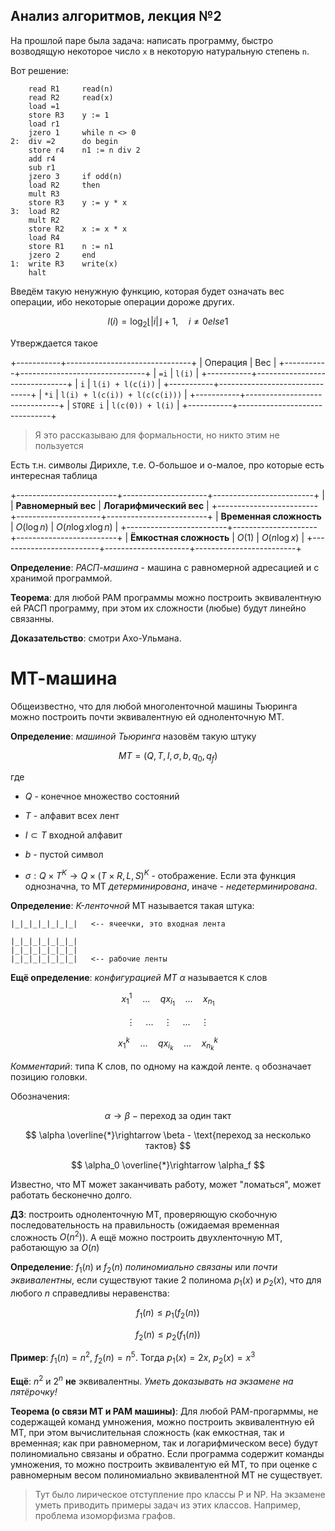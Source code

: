 Анализ алгоритмов, лекция №2
----------------------------

На прошлой паре была задача: написать программу, быстро возводящую некоторое
число `x` в некоторую натуральную степень `n`.

Вот решение:

~~~~~~~~~~~~~~~~~~~~~~~~~~~~~~~~~~~~~~~~~~~~~~~~~~~~~~~~~~~~~~~~~~~~~~~~~~~~~~~~
    read R1     read(n)
    read R2     read(x)
    load =1
    store R3    y := 1
    load r1
    jzero 1     while n <> 0
2:  div =2      do begin
    store r4    n1 := n div 2
    add r4
    sub r1
    jzero 3     if odd(n)
    load R2     then
    mult R3
    store R3    y := y * x
3:  load R2
    mult R2
    store R2    x := x * x
    load R4
    store R1    n := n1
    jzero 2     end
1:  write R3    write(x)
    halt
~~~~~~~~~~~~~~~~~~~~~~~~~~~~~~~~~~~~~~~~~~~~~~~~~~~~~~~~~~~~~~~~~~~~~~~~~~~~~~~~

Введём такую ненужную функцию, которая будет означать вес операции, ибо
некоторые операции дороже других.

$$
l(i) = \log_2 \lfloor |i| \rfloor + 1, \quad i \neq 0 else 1
$$

Утверждается такое

+-----------+-------------------------------+
| Операция  | Вес                           |
+-----------+-------------------------------+
| `=i`      | `l(i)`                        |
+-----------+-------------------------------+
| `i`       | `l(i) + l(c(i))`              |
+-----------+-------------------------------+
| `*i`      | `l(i) + l(c(i)) + l(c(c(i)))` |
+-----------+-------------------------------+
| `STORE i` | `l(c(0)) + l(i)`              |
+-----------+-------------------------------+

>   Я это рассказываю для формальности, но никто этим не пользуется

Есть т.н. символы Дирихле, т.е. О-большое и о-малое, про которые есть интересная
таблица

+-------------------------+---------------------+-------------------------+
|                         | **Равномерный вес** | **Логарифмический вес** |
+-------------------------+---------------------+-------------------------+
| **Временная сложность** | $O(\log n)$         | $O(n \log x \log n)$    |
+-------------------------+---------------------+-------------------------+
| **Ёмкостная сложность** | $O(1)$              | $O(n \log x)$           |
+-------------------------+---------------------+-------------------------+

**Определение**: *РАСП-машина* - машина с равномерной адресацией и с хранимой
программой.

**Теорема**: для любой РАМ программы можно построить эквивалентную ей РАСП
программу, при этом их сложности (любые) будут линейно связанны.

**Доказательство**: смотри Ахо-Ульмана.

МТ-машина
=========

Общеизвестно, что для любой многоленточной машины Тьюринга можно построить почти
эквивалентную ей одноленточную МТ.

**Определение**: *машиной Тьюринга* назовём такую штуку

$$
МТ = (Q, T, I, \sigma, b, q_0, q_f)
$$

где

-   $Q$ - конечное множество состояний

-   $T$ - алфавит всех лент

-   $I \subset T$ входной алфавит

-   $b$ - пустой символ

-   $\sigma: Q \times T^K \rightarrow Q \times (T \times {R, L, S})^K$ -
    отображение. Если эта функция однозначна, то МТ *детерминирована*, иначе -
    *недетерминирована*.

**Определение**: *K-ленточной* МТ называется такая штука:

~~~~~~~~~~~~~~~~~~~~~~~~~~~~~~~~~~~~~~~~~~~~~~~~~~~~~~~~~~~~~~~~~~~~~~~~~~~~~~~~
|_|_|_|_|_|_|_|   <-- ячеечки, это входная лента

|_|_|_|_|_|_|_|
|_|_|_|_|_|_|_|
|_|_|_|_|_|_|_|   <-- рабочие ленты
~~~~~~~~~~~~~~~~~~~~~~~~~~~~~~~~~~~~~~~~~~~~~~~~~~~~~~~~~~~~~~~~~~~~~~~~~~~~~~~~

**Ещё определение**: *конфигурацией МТ* $\alpha$ называется `K` слов

$$
x_1^1 \quad ... \quad q x_{i_1} \quad ... \quad x_{n_1}
$$

$$
\vdots \quad ... \quad \vdots \quad ... \quad \vdots
$$

$$
x_1^k \quad ... \quad q x_{i_k} \quad ... \quad x_{n_k}^k
$$

*Комментарий*: типа K слов, по одному на каждой ленте. `q` обозначает позицию
головки.

Обозначения:

$$
\alpha \rightarrow \beta - \text{переход за один такт}
$$

$$
\alpha \overline{*}\rightarrow \beta - \text{переход за несколько тактов}
$$

$$
\alpha_0 \overline{*}\rightarrow \alpha_f
$$

Известно, что МТ может заканчивать работу, может "ломаться", может работать
бесконечно долго.

**ДЗ**: построить одноленточную МТ, проверяющую скобочную последовательность на
правильность (ожидаемая временная сложность $O(n^2)$). А ещё можно построить
двухленточную МТ, работающую за $O(n)$

**Определение**: $f_1(n)$ и $f_2(n)$ *полиномиально связаны* или *почти
эквивалентны*, если существуют такие 2 полинома $p_1(x)$ и $p_2(x)$, что для
любого $n$ справедливы неравенства:

$$
f_1(n) \leq p_1(f_2(n))
$$

$$
f_2(n) \leq p_2(f_1(n))
$$

**Пример**: $f_1(n) = n^2$, $f_2(n) = n^5$. Тогда $p_1(x) = 2x$, $p_2(x) = x^3$

**Ещё**: $n^2$ и $2^n$ **не** эквивалентны. *Уметь доказывать на экзамене на
пятёрочку!*

**Теорема (о связи МТ и РАМ машины)**: Для любой РАМ-прогарммы, не содержащей
команд умножения, можно построить эквивалентную ей МТ, при этом вычислительная
сложность (как емкостная, так и временная; как при равномерном, так и
логарифмическом весе) будут полиномиально связаны и обратно. Если программа
содержит команды умножения, то можно построить эквивалентую ей МТ, то при оценке
с равномерным весом полиномиально эквивалентной МТ не существует.

>   Тут было лирическое отступление про классы P и NP. На экзамене уметь
>   приводить примеры задач из этих классов. Например, проблема изоморфизма
>   графов.
